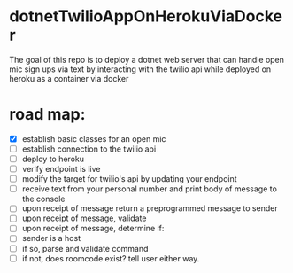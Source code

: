 # dotnetTwilioAppOnHerokuViaDocker
The goal of this repo is to deploy a dotnet web server that can handle open mic sign ups via text by interacting with the twilio api while deployed on heroku as a container via docker
# road map:
- [x] establish basic classes for an open mic
- [ ] establish connection to the twilio api
- [ ] deploy to heroku
- [ ] verify endpoint is live
- [ ] modify the target for twilio's api by updating your endpoint
- [ ] receive text from your personal number and print body of message to the console
- [ ] upon receipt of message return a preprogrammed message to sender
- [ ] upon receipt of message, validate
- [ ] upon receipt of message, determine if:
- [ ] sender is a host
- [ ] if so, parse and validate command
- [ ] if not, does roomcode exist? tell user either way. 
